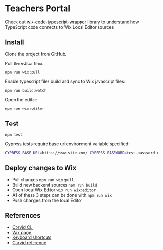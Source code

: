 # Teachers Portal

Check out [wix-code-typescript-wrapper](https://github.com/astrauka/wix-code-typescript-wrapper) library to understand how TypeScript code connects to Wix Local Editor sources. 

## Install

Clone the project from GitHub.

Pull the editor files:

```bash
npm run wix:pull
```

Enable typescript files build and sync to Wix javascript files:

```bash
npm run build:watch
```

Open the editor:

```bash
npm run wix:editor
```

## Test

```bash
npm test
```

Cypress tests require base url environment variable specified:

```bash
CYPRESS_BASE_URL=https://www.site.com/ CYPRESS_PASSWORD=test-password npm run cypress:open
```

## Deploy changes to Wix

* Pull changes `npm run wix:pull`
* Build new backend sources `npm run build`
* Open local Wix Editor `wix run wix:editor`
* All of these 3 steps can be done with `npm run wix`
* Push changes from the local Editor

## References

* [Corvid CLI](https://support.wix.com/en/article/working-with-the-corvid-cli)
* [Wix page](https://www.wix.com/dashboard/4968a067-4750-405d-ad3a-2129f3899310)
* [Keyboard shortcuts](https://support.wix.com/en/article/corvid-keyboard-shortcuts)
* [Corvid reference](https://www.wix.com/corvid/reference/)
